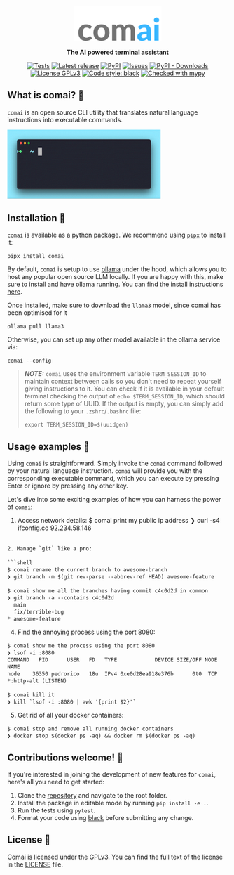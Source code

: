 <div align="center">
  <img src="https://raw.githubusercontent.com/ricopinazo/comai/main/logo.svg" alt="comai" width="200"/>

**The AI powered terminal assistant**

[![Tests](https://github.com/ricopinazo/comai/actions/workflows/tests.yml/badge.svg)](https://github.com/ricopinazo/comai/actions/workflows/tests.yml)
[![Latest release](https://img.shields.io/github/v/release/ricopinazo/comai?color=brightgreen&include_prereleases)](https://github.com/ricopinazo/comai/releases)
[![PyPI](https://img.shields.io/pypi/v/comai)](https://pypi.org/project/comai/)
[![Issues](https://img.shields.io/github/issues/ricopinazo/comai?color=brightgreen)](https://github.com/ricopinazo/comai/issues)
[![PyPI - Downloads](https://img.shields.io/pypi/dm/comai)](https://pypi.org/project/comai/)
[![License GPLv3](https://img.shields.io/badge/license-GPLv3-blue.svg)](./LICENSE)
[![Code style: black](https://img.shields.io/badge/code%20style-black-000000.svg)](https://github.com/psf/black)
[![Checked with mypy](http://www.mypy-lang.org/static/mypy_badge.svg)](http://mypy-lang.org/)

</div>

## What is comai? 🎯

`comai` is an open source CLI utility that translates natural language instructions into executable commands.

<div align="left">
<img src="https://raw.githubusercontent.com/ricopinazo/comai/main/demo.gif" alt="demo" width="350"/>
</div>

## Installation 🚀

`comai` is available as a python package. We recommend using [`pipx`](https://pypa.github.io/pipx/) to install it:

```shell
pipx install comai
```

By default, `comai` is setup to use [ollama](https://ollama.com) under the hood, which allows you to host any popular open source LLM locally. If you are happy with this, make sure to install and have ollama running. You can find the install instructions [here](https://ollama.com/download).

Once installed, make sure to download the `llama3` model, since comai has been optimised for it

```shell
ollama pull llama3
```

Otherwise, you can set up any other model available in the ollama service via:

```shell
comai --config
```

> **_NOTE:_** `comai` uses the environment variable `TERM_SESSION_ID` to maintain context between calls so you don't need to repeat yourself giving instructions to it. You can check if it is available in your default terminal checking the output of `echo $TERM_SESSION_ID`, which should return some type of UUID. If the output is empty, you can simply add the following to your `.zshrc`/`.bashrc` file:
>
> ```shell
> export TERM_SESSION_ID=$(uuidgen)
> ```

## Usage examples 🎉

Using `comai` is straightforward. Simply invoke the `comai` command followed by your natural language instruction. `comai` will provide you with the corresponding executable command, which you can execute by pressing Enter or ignore by pressing any other key.

Let's dive into some exciting examples of how you can harness the power of `comai`:

1. Access network details:
$ comai print my public ip address
❯ curl -s4 ifconfig.co
92.234.58.146
```

2. Manage `git` like a pro:

```shell
$ comai rename the current branch to awesome-branch
❯ git branch -m $(git rev-parse --abbrev-ref HEAD) awesome-feature

$ comai show me all the branches having commit c4c0d2d in common
❯ git branch -a --contains c4c0d2d
  main
  fix/terrible-bug
* awesome-feature
```

4. Find the annoying process using the port 8080:

```shell
$ comai show me the process using the port 8080
❯ lsof -i :8080
COMMAND   PID      USER   FD   TYPE            DEVICE SIZE/OFF NODE NAME
node    36350 pedrorico   18u  IPv4 0xe0d28ea918e376b      0t0  TCP *:http-alt (LISTEN)

$ comai kill it
❯ kill `lsof -i :8080 | awk '{print $2}'`
```

5. Get rid of all your docker containers:

```shell
$ comai stop and remove all running docker containers
❯ docker stop $(docker ps -aq) && docker rm $(docker ps -aq)
```

## Contributions welcome! 🤝

If you're interested in joining the development of new features for `comai`, here's all you need to get started:

1. Clone the [repository](https://github.com/ricopinazo/comai) and navigate to the root folder.
2. Install the package in editable mode by running `pip install -e .`.
3. Run the tests using `pytest`.
4. Format your code using [black](https://github.com/psf/black) before submitting any change.

## License 📜

Comai is licensed under the GPLv3. You can find the full text of the license in the [LICENSE](./LICENSE) file.
